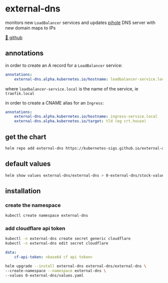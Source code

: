 # external-dns

monitors new `LoadBalancer` services and updates [pihole](0-pihole/pihole.md) DNS server with new domain maps to IPs

[🔗 github](https://github.com/kubernetes-sigs/external-dns#status-of-providers)

## annotations

in order to create an A record for a `LoadBalancer` service:

```yaml
annotations:
    external-dns.alpha.kubernetes.io/hostname: loadbalancer-service.local    
```

where `loadbalancer-service.local` is the name of the service, ie `traefik.local`

in order to create a CNAME alias for an `Ingress`:

```yaml
annotations:
    external-dns.alpha.kubernetes.io/hostname: ingress-service.local
    external-dns.alpha.kubernetes.io/target: tld (eg crt.house)
```

## get the chart

```bash
helm repo add external-dns https://kubernetes-sigs.github.io/external-dns/
```

## default values
```bash
helm show values external-dns/external-dns > 0-external-dns/stock-values.yaml
```

## installation

### create the namespace

```bash
kubectl create namespace external-dns
```

### add cloudflare api token

```bash
kubectl -n external-dns create secret generic cloudflare
kubectl -n external-dns edit secret cloudflare
```

```yaml
data:
    cf-api-token: <base64 cf api token>
```

```bash
helm upgrade --install external-dns external-dns/external-dns \
--create-namespace --namespace external-dns \
--values 0-external-dns/values.yaml
```
